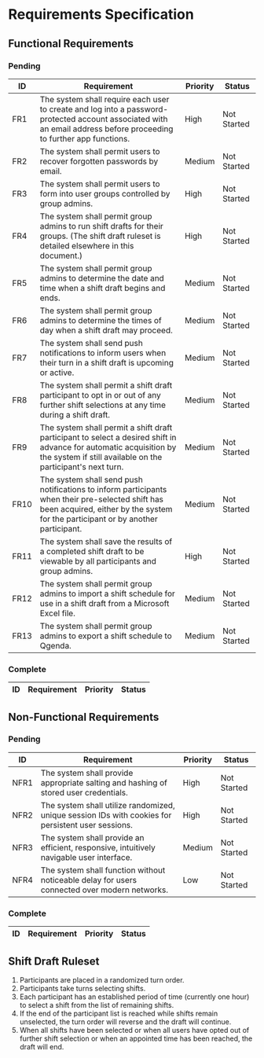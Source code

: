 # Requirements Specification

## Functional Requirements

### Pending

| ID | Requirement | Priority | Status |
|----|----|----|----|
| FR1 | The system shall require each user to create and log into a password-protected account associated with an email address before proceeding to further app functions. | High | Not Started |
| FR2 | The system shall permit users to recover forgotten passwords by email. | Medium | Not Started |
| FR3 | The system shall permit users to form into user groups controlled by group admins. | High | Not Started |
| FR4 | The system shall permit group admins to run shift drafts for their groups. (The shift draft ruleset is detailed elsewhere in this document.) | High | Not Started |
| FR5 | The system shall permit group admins to determine the date and time when a shift draft begins and ends. | Medium | Not Started |
| FR6 | The system shall permit group admins to determine the times of day when a shift draft may proceed. | Medium | Not Started |
| FR7 | The system shall send push notifications to inform users when their turn in a shift draft is upcoming or active. | Medium | Not Started | 
| FR8 | The system shall permit a shift draft participant to opt in or out of any further shift selections at any time during a shift draft. | Medium | Not Started |
| FR9 | The system shall permit a shift draft participant to select a desired shift in advance for automatic acquisition by the system if still available on the participant's next turn. | Medium | Not Started |
| FR10 | The system shall send push notifications to inform participants when their pre-selected shift has been acquired, either by the system for the participant or by another participant. | Medium | Not Started |
| FR11 | The system shall save the results of a completed shift draft to be viewable by all participants and group admins. | High | Not Started |
| FR12 | The system shall permit group admins to import a shift schedule for use in a shift draft from a Microsoft Excel file. | Medium | Not Started |
| FR13 | The system shall permit group admins to export a shift schedule to Qgenda. | Medium | Not Started |

### Complete

| ID | Requirement | Priority | Status |
|----|----|----|----|

## Non-Functional Requirements

### Pending

| ID | Requirement | Priority | Status |
|----|----|----|----|
| NFR1 | The system shall provide appropriate salting and hashing of stored user credentials. | High | Not Started |
| NFR2 | The system shall utilize randomized, unique session IDs with cookies for persistent user sessions. | High | Not Started |
| NFR3 | The system shall provide an efficient, responsive, intuitively navigable user interface. | Medium | Not Started |
| NFR4 | The system shall function without noticeable delay for users connected over modern networks. | Low | Not Started |

### Complete

| ID | Requirement | Priority | Status |
|----|----|----|----|

## Shift Draft Ruleset

1. Participants are placed in a randomized turn order.
2. Participants take turns selecting shifts.
3. Each participant has an established period of time (currently one hour) to select a shift from the list of remaining shifts.
4. If the end of the participant list is reached while shifts remain unselected, the turn order will reverse and the draft will continue.
5. When all shifts have been selected or when all users have opted out of further shift selection or when an appointed time has been reached, the draft will end.

